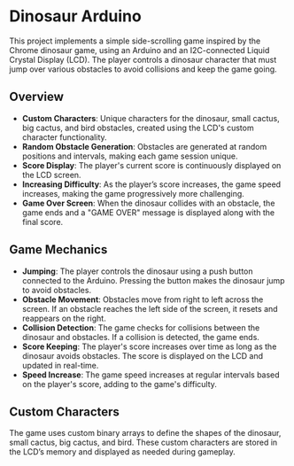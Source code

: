 # Dinosaur Arduino

This project implements a simple side-scrolling game inspired by the Chrome dinosaur game, using an Arduino and an I2C-connected Liquid Crystal Display (LCD). The player controls a dinosaur character that must jump over various obstacles to avoid collisions and keep the game going.

## Overview
- **Custom Characters**: Unique characters for the dinosaur, small cactus, big cactus, and bird obstacles, created using the LCD's custom character functionality.
- **Random Obstacle Generation**: Obstacles are generated at random positions and intervals, making each game session unique.
- **Score Display**: The player's current score is continuously displayed on the LCD screen.
- **Increasing Difficulty**: As the player’s score increases, the game speed increases, making the game progressively more challenging.
- **Game Over Screen**: When the dinosaur collides with an obstacle, the game ends and a "GAME OVER" message is displayed along with the final score.

## Game Mechanics
- **Jumping**: The player controls the dinosaur using a push button connected to the Arduino. Pressing the button makes the dinosaur jump to avoid obstacles.
- **Obstacle Movement**: Obstacles move from right to left across the screen. If an obstacle reaches the left side of the screen, it resets and reappears on the right.
- **Collision Detection**: The game checks for collisions between the dinosaur and obstacles. If a collision is detected, the game ends.
- **Score Keeping**: The player's score increases over time as long as the dinosaur avoids obstacles. The score is displayed on the LCD and updated in real-time.
- **Speed Increase**: The game speed increases at regular intervals based on the player's score, adding to the game's difficulty.

## Custom Characters
The game uses custom binary arrays to define the shapes of the dinosaur, small cactus, big cactus, and bird. These custom characters are stored in the LCD’s memory and displayed as needed during gameplay.

